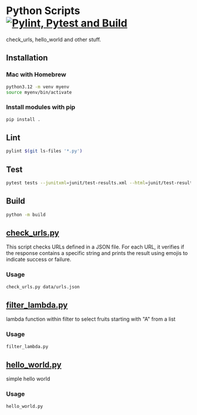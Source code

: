 # Python Scripts [![Pylint, Pytest and Build](https://github.com/hofiorg/python_scripts/actions/workflows/pylint.yml/badge.svg)](https://github.com/hofiorg/python_scripts/actions/workflows/pylint.yml)

check_urls, hello_world and other stuff.

## Installation

### Mac with Homebrew

```sh
python3.12 -m venv myenv
source myenv/bin/activate
```

### Install modules with pip

```sh
pip install .
```

## Lint

```sh
pylint $(git ls-files '*.py')
```

## Test

```sh
pytest tests --junitxml=junit/test-results.xml --html=junit/test-results.html
```

## Build

```sh
python -m build
```

## [check_urls.py](./scripts/check_urls.py)

This script checks URLs defined in a JSON file. For each URL, it verifies if the response
contains a specific string and prints the result using emojis to indicate success or failure.

### Usage

```sh
check_urls.py data/urls.json
```

## [filter_lambda.py](./scripts/filter_lambda.py)

lambda function within filter to select fruits starting with "A" from a list

### Usage

```sh
filter_lambda.py
```

## [hello_world.py](./scripts/hello_world.py)

simple hello world

### Usage

```sh
hello_world.py
```
